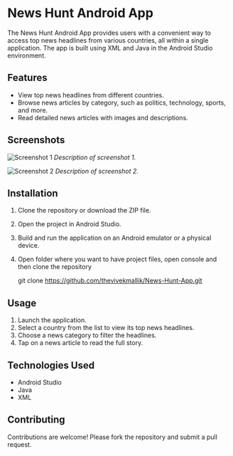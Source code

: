 # News Hunt Android App

The News Hunt Android App provides users with a convenient way to access top news headlines from various countries, all within a single application. The app is built using XML and Java in the Android Studio environment.

## Features

- View top news headlines from different countries.
- Browse news articles by category, such as politics, technology, sports, and more.
- Read detailed news articles with images and descriptions.

## Screenshots

![Screenshot 1](screenshot_1.png)
*Description of screenshot 1.*

![Screenshot 2](screenshot_2.png)
*Description of screenshot 2.*

## Installation

1. Clone the repository or download the ZIP file.
2. Open the project in Android Studio.
3. Build and run the application on an Android emulator or a physical device.
4. Open folder where you want to have project files, open console and then clone the repository

    git clone https://github.com/thevivekmallik/News-Hunt-App.git

## Usage

1. Launch the application.
2. Select a country from the list to view its top news headlines.
3. Choose a news category to filter the headlines.
4. Tap on a news article to read the full story.

## Technologies Used

- Android Studio
- Java
- XML

## Contributing

Contributions are welcome! Please fork the repository and submit a pull request.

